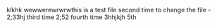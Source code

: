 klkhk
wewwerewrwrwthis is a test file
second time to change the file - 2;33hj
third time 2;52
fourth time 3hhjkjh
5th
